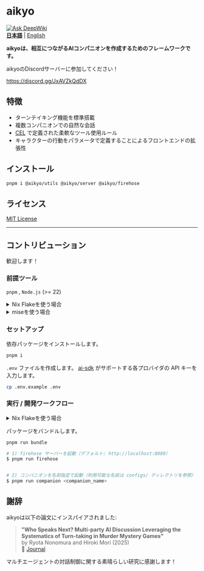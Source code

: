 # aikyo

[![Ask DeepWiki](https://deepwiki.com/badge.svg)](https://deepwiki.com/marukun712/aikyo)  
[**日本語**](./README-ja.md) | [English](./README.md)

**aikyoは、相互につながるAIコンパニオンを作成するためのフレームワークです。**

aikyoのDiscordサーバーに参加してください！

<https://discord.gg/JxAVZkQdDX>

## 特徴

- ターンテイキング機能を標準搭載
- 複数コンパニオンでの自然な会話
- [CEL](https://cel.dev) で定義された柔軟なツール使用ルール
- キャラクターの行動をパラメータで定義することによるフロントエンドの拡張性

## インストール

```bash
pnpm i @aikyo/utils @aikyo/server @aikyo/firehose
```

## ライセンス

[MIT License](./LICENSE)

---

## コントリビューション

歓迎します！

### 前提ツール

`pnpm` , `Node.js` (>= 22)

<details><summary>Nix Flakeを使う場合</summary>

`devShell`に入ります。

```bash
nix develop
```

</details>

<details><summary>miseを使う場合</summary>

```bash
mise install
```

</details>

### セットアップ

依存パッケージをインストールします。

```bash
pnpm i
```

`.env` ファイルを作成します。
[ai-sdk](https://ai-sdk.dev/docs/foundations/providers-and-models) がサポートする各プロバイダの API キーを入力します。

```bash
cp .env.example .env
```

### 実行 / 開発ワークフロー

<details><summary>Nix Flakeを使う場合</summary>

パッケージをバンドルします。

```bash
nix run .#bundle
```

firehoseとcompanionを起動します。

```bash
# Usage: nix run .#dev -- <COMPANION> [<COMPANION> ...]
# Example: nix run .#dev -- kyoko aya
$ nix run .#dev
```

</details>

パッケージをバンドルします。

```bash
pnpm run bundle
```

```bash
# 1) firehose サーバーを起動（デフォルト: http://localhost:8080）
$ pnpm run firehose


# 2) コンパニオンを名前指定で起動（利用可能な名前は configs/ ディレクトリを参照）
$ pnpm run companion <companion_name>
```

## 謝辞

aikyoは以下の論文にインスパイアされました:

> **"Who Speaks Next? Multi-party AI Discussion Leveraging the Systematics of Turn-taking in Murder Mystery Games"**  
by Ryota Nonomura and Hiroki Mori (2025)  
📄 [Journal](https://doi.org/10.3389/frai.2025.1582287)

マルチエージェントの対話制御に関する素晴らしい研究に感謝します！
